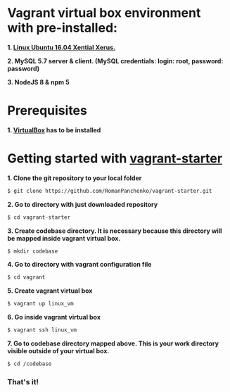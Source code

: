 # Vagrant virtual box environment with pre-installed:
**1. [Linux Ubuntu 16.04 Xential Xerus.](https://app.vagrantup.com/ubuntu/boxes/xenial64)**

**2. MySQL 5.7 server & client. (MySQL credentials: login: root, password: password)**

**3. NodeJS 8 & npm 5**

# Prerequisites
**1. [VirtualBox](https://www.virtualbox.org/) has to be installed**
# Getting started with [vagrant-starter](https://github.com/RomanPanchenko/vagrant-starter)
**1. Clone the git repository to your local folder**
```sh
$ git clone https://github.com/RomanPanchenko/vagrant-starter.git
```
**2. Go to directory with just downloaded repository**
```sh
$ cd vagrant-starter
```
**3. Create codebase directory. It is necessary because this directory will be mapped inside vagrant virtual box.**
```sh
$ mkdir codebase
```
**4. Go to directory with vagrant configuration file**
```sh
$ cd vagrant
```
**5. Create vagrant virtual box**
```sh
$ vagrant up linux_vm
```
**6. Go inside vagrant virtual box**
```sh
$ vagrant ssh linux_vm
```
**7. Go to codebase directory mapped above. This is your work directory visible outside of your virtual box.**
```sh
$ cd /codebase
```

### That's it!
